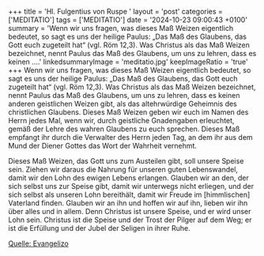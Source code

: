 +++
title = 'Hl. Fulgentius von Ruspe  '
layout = 'post'
categories = ['MEDITATIO']
tags = ['MEDITATIO']
date = '2024-10-23 09:00:43 +0100'
summary = 'Wenn wir uns fragen, was dieses Maß Weizen eigentlich bedeutet, so sagt es uns der heilige Paulus: „Das Maß des Glaubens, das Gott euch zugeteilt hat“ (vgl. Röm 12,3). Was Christus als das Maß Weizen bezeichnet, nennt Paulus das Maß des Glaubens, um uns zu lehren, dass es keinen ....'
linkedsummaryImage = 'meditatio.jpg'
keepImageRatio = 'true'
+++
Wenn wir uns fragen, was dieses Maß Weizen eigentlich bedeutet, so sagt es uns der heilige Paulus: „Das Maß des Glaubens, das Gott euch zugeteilt hat“ (vgl. Röm 12,3). Was Christus als das Maß Weizen bezeichnet, nennt Paulus das Maß des Glaubens, um uns zu lehren, dass es keinen anderen geistlichen Weizen gibt, als das altehrwürdige Geheimnis des christlichen Glaubens.<!--more--> Dieses Maß Weizen geben wir euch im Namen des Herrn jedes Mal, wenn wir, durch geistliche Gnadengaben erleuchtet, gemäß der Lehre des wahren Glaubens zu euch sprechen. Dieses Maß empfangt ihr durch die Verwalter des Herrn jeden Tag, an dem ihr aus dem Mund der Diener Gottes das Wort der Wahrheit vernehmt.
 
Dieses Maß Weizen, das Gott uns zum Austeilen gibt, soll unsere Speise sein. Ziehen wir daraus die Nahrung für unseren guten Lebenswandel, damit wir den Lohn des ewigen Lebens erlangen. Glauben wir an den, der sich selbst uns zur Speise gibt, damit wir unterwegs nicht erliegen, und der sich selbst als unseren Lohn bereithält, damit wir Freude im [himmlischen] Vaterland finden. Glauben wir an ihn und hoffen wir auf ihn, lieben wir ihn über alles und in allem. Denn Christus ist unsere Speise, und er wird unser Lohn sein. Christus ist die Speise und der Trost der Pilger auf dem Weg; er ist die Erfüllung und der Jubel der Seligen in ihrer Ruhe.
 


[Quelle: Evangelizo](https://evangeliumtagfuertag.org/DE/gospel)
